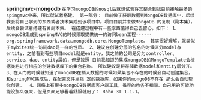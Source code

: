 **springmvc-mongodb**
    `在学习mongoDB的nosql后就想试着将其整合到我目前接触最多的spingmvc中来，所以就试着搭建。
    第一部分： 目前做了获取数据到MongoDB数据库中，后续我会将自己学到的东西或者技术集成到该项目中。项目目前并未做MongoDB
的复制（副本集），后续会尝试着搭建有关副本集。 在搭建过程中有一些东西值得自己去留心，如下：
    1、mongoDB集成到springMVC的时候采取提供统一的访问bean工程------org.springframework.data.mongodb.core.MongoTemplate。
其实很好理解，就类似于mybites统一访问dao是一样的性质。
    2、建议在创建分层的包名的时候区分model与entity，之前看到有些项目model就是entity，我之前的公司是分为controller、
service、dao、entity层的，但是按照 目前我知道的集成mongoDB的MongoTemplate会根据类名进行相应的创建数据库下的集合名称。
所以建议是将存储数据model和entity层分开。
    3、在入门的时候就知道了mongoDB在插入数据的时候如果集合不存在的时候会自动创建集合，和springMVC集成后，在配置文件里指
定的数据库，如果你的mongoDB不存在 那么会自动帮你创建。 
    4、网络上有很多mongoDB数据库客户端工具，推荐的也各不相同。自己用的可能功能没那么强大，但是页面足够看着舒服就用了：
Robo 3T 1.1.1。`
